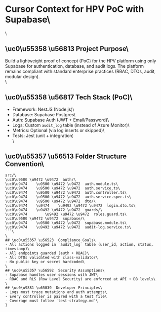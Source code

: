 # Cursor Context for HPV PoC with Supabase\
\
## \uc0\u55358 \u56813  Project Purpose\
Build a lightweight proof of concept (PoC) for the HPV platform using only Supabase for authentication, database, and audit logs. The platform remains compliant with standard enterprise practices (RBAC, DTOs, audit, modular design).\
\
## \uc0\u55358 \u56817  Tech Stack (PoC)\
- Framework: NestJS (Node.js)\
- Database: Supabase Postgres\
- Auth: Supabase Auth (JWT + Email/Password)\
- Logs: Custom `audit_log` table (instead of Azure Monitor)\
- Metrics: Optional (via log inserts or skipped)\
- Tests: Jest (unit + integration)\
\
## \uc0\u55357 \u56513  Folder Structure Convention\
```\
src/\
\uc0\u9500 \u9472 \u9472  auth/\
\uc0\u9474    \u9500 \u9472 \u9472  auth.module.ts\
\uc0\u9474    \u9500 \u9472 \u9472  auth.service.ts\
\uc0\u9474    \u9500 \u9472 \u9472  auth.controller.ts\
\uc0\u9474    \u9500 \u9472 \u9472  auth.service.spec.ts\
\uc0\u9474    \u9500 \u9472 \u9472  dto/\
\uc0\u9474    \u9474    \u9492 \u9472 \u9472  login.dto.ts\
\uc0\u9474    \u9492 \u9472 \u9472  guards/\
\uc0\u9474        \u9492 \u9472 \u9472  roles.guard.ts\
\uc0\u9500 \u9472 \u9472  supabase/\
\uc0\u9474    \u9500 \u9472 \u9472  supabase.module.ts\
\uc0\u9474    \u9492 \u9472 \u9472  audit-log.service.ts\
```\
\
## \uc0\u55357 \u56523  Compliance Goals\
- All actions logged in `audit_log` table (user_id, action, status, timestamp)\
- All endpoints guarded (auth + RBAC)\
- All DTOs validated with class-validator\
- No public key or secret hardcoded\
\
## \uc0\u55357 \u56592  Security Assumptions\
- Supabase handles user sessions with JWT\
- RBAC and RLS (Row Level Security) are enforced at API + DB levels\
\
## \uc0\u9881 \u65039  Developer Principles\
- Logs must trace mutations and auth attempts\
- Every controller is paired with a test file\
- Coverage must follow `test-strategy.md`\
}